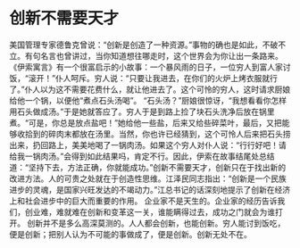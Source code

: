 # 创新不需要天才
美国管理专家德鲁克曾说：“创新是创造了一种资源。”事物的确也是如此，不破不立。有句名言也曾讲过，当你知道想往哪走时，这个世界会为你让出一条路来。  《伊索寓言》有一个很富启示的小故事：一个暴风雨的日子，一位穷人到富人家讨饭，“滚开！”仆人呵斥。穷人说：“只要让我进去，在你们的火炉上烤衣服就行了。”仆人以为这不需要花费什么，就让他进去了。这个可怜的穷人，这时请求厨娘给他一个锅，以便他“煮点石头汤喝”。  “石头汤？”厨娘很惊讶，“我想看看你怎样用石头做成汤。”于是她就答应了。穷人于是到路上捡了块石头洗净后放在锅里煮。“可是，你总是放点盐吧！”她给他一些盐，后来又给些碎菜叶，最后，又把能够收拾到的碎肉末都放在汤里。当然，你也许已经猜到，这个可怜人后来把石头捞出来，扔回路上，美美地喝了一锅肉汤。如果这个穷人对仆人说：“行行好吧！请给我一锅肉汤。”会得到如此结果吗，肯定不行。因此，伊索在故事结尾处总结道：“坚持下去，方法正确，你就能成功。”创新不需要天才，创新只在于找出新的改进方法。人的可贵之处就在于创造性思维。江泽民同志指出：“创新是一个民族进步的灵魂，是国家兴旺发达的不竭动力。”江总书记的话深刻地提示了创新在经济上和社会进步中的巨大而重要的作用。  企业家不是天生的。企业家的经历告诉我们，创业难，难就难在创新和变革这一关，谁能瞒得过去，成功之门就会为谁打开。  创新并不是多么高深莫测的。人人都会创新，也能创新。穷人能讨到饭吃，便是创新；把别人认为不可能的事做成了，便是创新。创新无处不在。
  